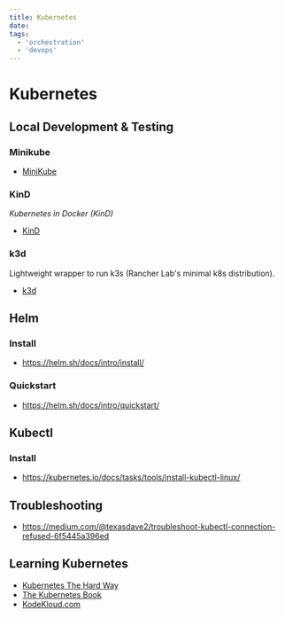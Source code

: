 ```yaml
---
title: Kubernetes
date:
tags:
  - 'orchestration'
  - 'devops'
---
```


# Kubernetes

## Local Development & Testing

### Minikube

* [MiniKube](https://minikube.sigs.k8s.io/docs/start/)

### KinD

_Kubernetes in Docker (KinD)_

* [KinD](https://kind.sigs.k8s.io/)

### k3d

Lightweight wrapper to run k3s (Rancher Lab's minimal k8s distribution).

* [k3d](https://k3d.io/v5.4.9/)

## Helm

### Install

* https://helm.sh/docs/intro/install/

### Quickstart

* https://helm.sh/docs/intro/quickstart/

## Kubectl

### Install

* https://kubernetes.io/docs/tasks/tools/install-kubectl-linux/

## Troubleshooting

* https://medium.com/@texasdave2/troubleshoot-kubectl-connection-refused-6f5445a396ed

## Learning Kubernetes

* [Kubernetes The Hard Way](https://github.com/kelseyhightower/kubernetes-the-hard-way)
* [The Kubernetes Book](https://nigelpoulton.com/books/)
* [KodeKloud.com](https://kodekloud.com/)